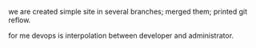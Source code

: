 we are created simple site in several branches;
merged them;
printed git reflow.

for me devops is interpolation between developer and administrator.

